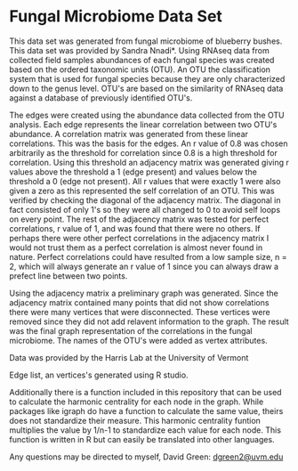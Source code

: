 # Fungal Microbiome Data Set
This data set was generated from fungal microbiome of blueberry bushes. This data set was provided by Sandra Nnadi*. Using RNAseq data from collected field samples abundances of each fungal species was created based on the ordered taxonomic units (OTU). An OTU the classification system that is used for fungal species because they are only characterized down to the genus level. OTU's are based on the similarity of RNAseq data against a database of previously identified OTU's. 

The edges were created using the abundance data collected from the OTU analysis. Each edge represents the linear correlation between two OTU's abundance. A correlation matrix was generated from these linear correlations. This was the basis for the edges. An r value of 0.8 was chosen arbitrarily as the threshold for correlation since 0.8 is a high threshold for correlation. Using this threshold an adjacency matrix was generated giving r values above the threshold a 1 (edge present) and values below the threshold a 0 (edge not present). All r values that were exactly 1 were also given a zero as this represented the self correlation of an OTU. This was verified by checking the diagonal of the adjacency matrix. The diagonal in fact consisted of only 1's so they were all changed to 0 to avoid self loops on every point. The rest of the adjacency matrix was tested for perfect correlations, r value of 1, and was found that there were no others. If perhaps there were other perfect correlations in the adjacency matrix I would not trust them as a perfect correlation is almost never found in nature. Perfect correlations could have resulted from a low sample size, n = 2, which will always generate an r value of 1 since you can always draw a prefect line between two points.

Using the adjacency matrix a preliminary graph was generated. Since the adjacency matrix contained many points that did not show correlations there were many vertices that were disconnected. These vertices were removed since they did not add relavent information to the graph. The result was the final graph representation of the correlations in the fungal microbiome. The names of the OTU's were added as vertex attributes. 

Data was provided by the Harris Lab at the University of Vermont

Edge list, an vertices's generated using R studio. 

Additionally there is a function included in this repository that can be used to calculate the harmonic centrality for each node in the graph. While packages like igraph do have a function to calculate the same value, theirs does not standardize their measure. This harmonic centrality funtion multiplies the value by 1/n-1 to standardize each value for each node. This function is written in R but can easily be translated into other languages.

Any questions may be directed to myself, David Green: dgreen2@uvm.edu
